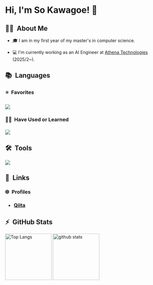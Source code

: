 
<h1>Hi, I'm So Kawagoe! 👋</h2>

<h2>👨‍💻 &nbsp;About Me</h2>

- 🎓 I am in my first year of my master's in computer science.

- 💻 I'm currently working as an AI Engineer at [Athena Technologies](https://athenatech.jp/) (2025/2~).

<!-- TODO: -->
<!-- ## 🌱 Currently Exploring -->

<!-- TODO: -->
<!-- ## 🏆 Achievements -->

<h2>📚 &nbsp;Languages</h2>

<h3>⭐️ &nbsp;Favorites<h3>

![](https://skillicons.dev/icons?i=python,typescript)

<h3>✍🏻 &nbsp;Have Used or Learned<h3>

![](https://skillicons.dev/icons?i=html,css,js,react,java,mysql)

<h2>🛠️ &nbsp;Tools</h2>

![](https://skillicons.dev/icons?i=windows,apple,ubuntu,vscode,docker,git,github,githubactions,postman,notion,discord,vercel,aws)

<h2>🔗 &nbsp;Links</h2>

<h3>🌐 &nbsp;Profiles<h3>

- [Qiita](https://qiita.com/ks415)

<h2>⚡ &nbsp;GitHub Stats</h2>

<p align="left"> 
  <img alt="Top Langs" height="150px" src="https://github-readme-stats.vercel.app/api/top-langs/?username=ks415&layout=compact&show_icons=true&theme=onedark" />
  <img alt="github stats" height="150px" src="https://github-readme-stats.vercel.app/api?username=ks415&theme=onedark&show_icons=ture" />
</p>

<!--
**ks415/ks415** is a ✨ _special_ ✨ repository because its `README.md` (this file) appears on your GitHub profile.

Here are some ideas to get you started:

- 🔭 I’m currently working on ...
- 🌱 I’m currently learning ...
- 👯 I’m looking to collaborate on ...
- 🤔 I’m looking for help with ...
- 💬 Ask me about ...
- 📫 How to reach me: ...
- 😄 Pronouns: ...
- ⚡ Fun fact: ...
-->
